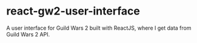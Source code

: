 # react-gw2-user-interface
A user interface for Guild Wars 2 built with ReactJS, where I get data from Guild Wars 2 API.
